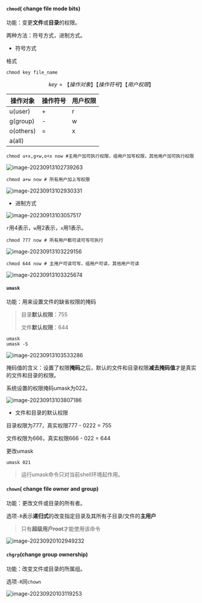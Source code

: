 #### `chmod`( change file mode bits)

功能：变更**文件**或**目录**的权限。

两种方法：符号方式，进制方式。

- 符号方式

格式

```shell
chmod key file_name
```

$$
key = 【操作对象】【操作符号】【用户权限】
$$

| 操作对象  | 操作符号 | 用户权限 |
| --------- | -------- | -------- |
| u(user)   | +        | r        |
| g(group)  | -        | w        |
| o(others) | =        | x        |
| a(all)    |          |          |

```shell
chmod u+x,g+w,o+x now #主用户加可执行权限，组用户加写权限，其他用户加可执行权限
```

![image-20230913102739263](https://cdn.789ak.com/img/image-20230913102739263.png)

```shell
chmod a+w now # 所有用户加上写权限
```

![image-20230913102930331](https://cdn.789ak.com/img/image-20230913102930331.png)

- 进制方式

![image-20230913103057517](https://cdn.789ak.com/img/image-20230913103057517.png)

`r`用4表示，`w`用2表示，`x`用1表示。

```shell
chmod 777 now # 所有用户都可读可写可执行
```

![image-20230913103229156](https://cdn.789ak.com/img/image-20230913103229156.png)

```shell
chmod 644 now # 主用户可读可写，组用户可读，其他用户可读
```

![image-20230913103325674](https://cdn.789ak.com/img/image-20230913103325674.png)

#### `umask`

功能：用来设置文件的缺省权限的掩码

>目录**默认权限**：755
>
>文件**默认权限**：644

```shell
umask
umask -S
```

![image-20230913103533286](https://cdn.789ak.com/img/image-20230913103533286.png)

掩码值的含义：设置了权限**掩码**之后，默认的文件和目录权限**减去掩码值**才是真实的文件和目录的权限。

系统设置的权限掩码umask为022。

![image-20230913103807186](https://cdn.789ak.com/img/image-20230913103807186.png)

- 文件和目录的默认权限

目录权限为777，真实权限777 - 0222 = 755

文件权限为666，真实权限666 - 022 = 644

更改umask

```shell
umask 021 
```

> 运行umask命令只对当前shell环境起作用。

#### `chown`( change file owner and group)

功能：更改文件或目录的所有者。

选项`-R`表示**递归式**的改变指定目录及其所有子目录/文件的**主用户**

>只有**超级用户root**才能使用该命令

![image-20230920102949232](https://cdn.789ak.com/img/image-20230920102949232.png)

#### `chgrp`(change group ownership)

功能：改变文件或目录的所属组。

选项`-R`同`chown`

![image-20230920103119253](https://cdn.789ak.com/img/image-20230920103119253.png)